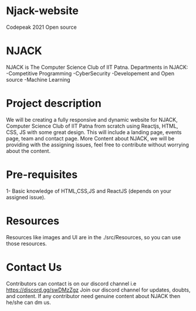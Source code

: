 # Njack-website
Codepeak 2021 Open source
# NJACK
NJACK is The Computer Science Club of IIT Patna.
Departments in NJACK:
-Competitive Programming
-CyberSecurity
-Developement and Open source
-Machine Learning
# Project description
We will be creating a fully responsive and dynamic website for NJACK, Computer Science Club of IIT Patna from scratch using Reactjs, HTML, CSS, JS with some great design. This will include a landing page, events page, team and contact page.
More Content about NJACK, we will be providing with the assigning issues, feel free to contribute without worrying about the content.
# Pre-requisites
1- Basic knowledge of HTML,CSS,JS and ReactJS (depends on your assigned issue).
# Resources
Resources like images and UI are in the ./src/Resources, so you can use those resources.
# Contact Us
Contributors can contact is on our discord channel i.e
https://discord.gg/swDMzZgz
Join our discord channel for updates, doubts, and content.
If any contributor need genuine content about NJACK then he/she can dm us.






